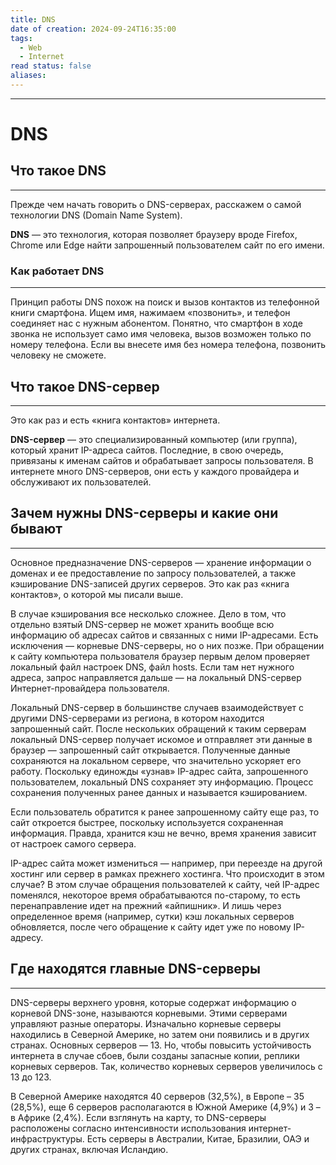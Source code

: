 ```yaml
---
title: DNS
date of creation: 2024-09-24T16:35:00
tags:
  - Web
  - Internet
read status: false
aliases:
---
```

---
# DNS


## Что такое DNS
---

Прежде чем начать говорить о DNS-серверах, расскажем о самой технологии DNS (Domain Name System).

**DNS** — это технология, которая позволяет браузеру вроде Firefox, Chrome или Edge найти запрошенный пользователем сайт по его имени.


### Как работает DNS
---

Принцип работы DNS похож на поиск и вызов контактов из телефонной книги смартфона. Ищем имя, нажимаем «позвонить», и телефон соединяет нас с нужным абонентом. Понятно, что смартфон в ходе звонка не использует само имя человека, вызов возможен только по номеру телефона. Если вы внесете имя без номера телефона, позвонить человеку не сможете.


## Что такое DNS-сервер
---

Это как раз и есть «книга контактов» интернета.

**DNS-сервер** — это специализированный компьютер (или группа), который хранит IP-адреса сайтов. Последние, в свою очередь, привязаны к именам сайтов и обрабатывает запросы пользователя. В интернете много DNS-серверов, они есть у каждого провайдера и обслуживают их пользователей.


## Зачем нужны DNS-серверы и какие они бывают
---

Основное предназначение DNS-серверов — хранение информации о доменах и ее предоставление по запросу пользователей, а также кэширование DNS-записей других серверов. Это как раз «книга контактов», о которой мы писали выше.

В случае кэширования все несколько сложнее. Дело в том, что отдельно взятый DNS-сервер не может хранить вообще всю информацию об адресах сайтов и связанных с ними IP-адресами. Есть исключения — корневые DNS-серверы, но о них позже. При обращении к сайту компьютера пользователя браузер первым делом проверяет локальный файл настроек DNS, файл hosts. Если там нет нужного адреса, запрос направляется дальше — на локальный DNS-сервер Интернет-провайдера пользователя.

Локальный DNS-сервер в большинстве случаев взаимодействует с другими DNS-серверами из региона, в котором находится запрошенный сайт. После нескольких обращений к таким серверам локальный DNS-сервер получает искомое и отправляет эти данные в браузер — запрошенный сайт открывается. Полученные данные сохраняются на локальном сервере, что значительно ускоряет его работу. Поскольку единожды «узнав» IP-адрес сайта, запрошенного пользователем, локальный DNS сохраняет эту информацию. Процесс сохранения полученных ранее данных и называется кэшированием.

Если пользователь обратится к ранее запрошенному сайту еще раз, то сайт откроется быстрее, поскольку используется сохраненная информация. Правда, хранится кэш не вечно, время хранения зависит от настроек самого сервера.

IP-адрес сайта может измениться — например, при переезде на другой хостинг или сервер в рамках прежнего хостинга. Что происходит в этом случае? В этом случае обращения пользователей к сайту, чей IP-адрес поменялся, некоторое время обрабатываются по-старому, то есть перенаправление идет на прежний «айпишник». И лишь через определенное время (например, сутки) кэш локальных серверов обновляется, после чего обращение к сайту идет уже по новому IP-адресу.


## Где находятся главные DNS-серверы
---

DNS-серверы верхнего уровня, которые содержат информацию о корневой DNS-зоне, называются корневыми. Этими серверами управляют разные операторы. Изначально корневые серверы находились в Северной Америке, но затем они появились и в других странах. Основных серверов — 13. Но, чтобы повысить устойчивость интернета в случае сбоев, были созданы запасные копии, реплики корневых серверов. Так, количество корневых серверов увеличилось с 13 до 123.

В Северной Америке находятся 40 серверов (32,5%), в Европе – 35 (28,5%), еще 6 серверов располагаются в Южной Америке (4,9%) и 3 – в Африке (2,4%). Если взглянуть на карту, то DNS-серверы расположены согласно интенсивности использования интернет-инфраструктуры. Есть серверы в Австралии, Китае, Бразилии, ОАЭ и других странах, включая Исландию.
